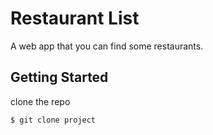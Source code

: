 # Restaurant List
A web app that you can find some restaurants.

## Getting Started
clone the repo
```
$ git clone project
``` 


